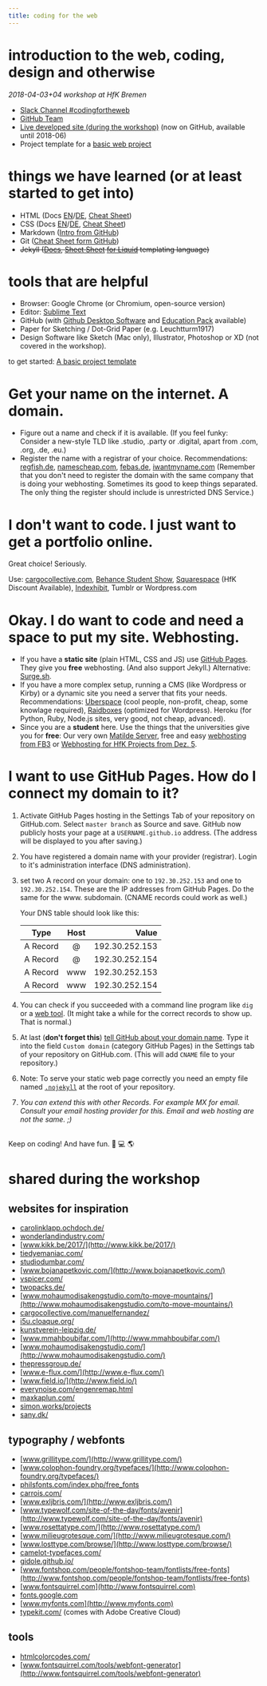 ```yaml
---
title: coding for the web
---
```


# introduction to the web, coding, design and otherwise
*2018-04-03+04 workshop at HfK Bremen*

* [Slack Channel #codingfortheweb](https://digitalmedia-bremen.slack.com/messages/C9ZLAABS6)
* [GitHub Team](https://github.com/orgs/digitalmediabremen/teams/codingfortheweb)
* [Live developed site (during the workshop)](http://jelkoarnds.com/workshop-live-site/) (now on GitHub, available until 2018-06)
* Project template for a [basic web project](https://github.com/digitalmediabremen/basic-web-project)

# things we have learned (or at least started to get into)
* HTML (Docs [EN](https://developer.mozilla.org/en-US/docs/Web/HTML)/[DE](https://developer.mozilla.org/de/docs/Web/HTML), [Cheat Sheet](https://cdn.rawgit.com/hostinger/banners/53bd21f8/tutorials/pdf/The-Complete-HTML-Cheat-Sheet-(Black-and-White)-Print-Version.pdf))
* CSS (Docs [EN](https://developer.mozilla.org/en-US/docs/Web/CSS)/[DE](https://developer.mozilla.org/de/docs/Web/CSS), [Cheat Sheet](http://www.keutenvanloon.nl/downloads/css-cheat-sheet-v1.pdf?phpMyAdmin=a39b0cbadb8a8c8a5915a3836debe9fb))
* Markdown ([Intro from GitHub](https://guides.github.com/features/mastering-markdown/))
* Git ([Cheat Sheet form GitHub](https://services.github.com/on-demand/downloads/github-git-cheat-sheet.pdf))
* ~~Jekyll ([Docs](https://jekyllrb.com/docs/), [Sheet Sheet](https://gist.github.com/smutnyleszek/9803727) [for Liquid](https://www.shopify.com/partners/shopify-cheat-sheet) templating language)~~

# tools that are helpful
* Browser: Google Chrome (or Chromium, open-source version)
* Editor: [Sublime Text](https://www.sublimetext.com)
* GitHub (with [Github Desktop Software](http://desktop.github.com) and [Education Pack](https://education.github.com/discount_requests/new) available)
* Paper for Sketching / Dot-Grid Paper (e.g. Leuchtturm1917)
* Design Software like Sketch (Mac only), Illustrator, Photoshop or XD (not covered in the workshop).

to get started: [A basic project template](https://github.com/digitalmediabremen/basic-web-project)

# Get your name on the internet. A domain.
* Figure out a name and check if it is available. (If you feel funky: Consider a new-style TLD like .studio, .party or .digital, apart from .com, .org, .de, .eu.)
* Register the name with a registrar of your choice. Recommendations: [regfish.de](https://www.regfish.de/), [namescheap.com](https://www.namecheap.com/), [febas.de](https://www.febas.de/), [iwantmyname.com](http://iwantmyname.com/)
(Remember that you don't need to register the domain with the same company that is doing your webhosting. Sometimes its good to keep things separated. The only thing the register should include is unrestricted DNS Service.)

# I don't want to code. I just want to get a portfolio online.
Great choice! Seriously.

Use: [cargocollective.com](https://cargocollective.com/), [Behance Student Show](http://www.studentshow.com/), [Squarespace](https://www.squarespace.com/students/) (HfK Discount Available), [Indexhibit](https://www.indexhibit.org/), Tumblr or Wordpress.com

# Okay. I do want to code and need a space to put my site. Webhosting.

* If you have a **static site** (plain HTML, CSS and JS) use [GitHub Pages](https://pages.github.com/). They give you **free** webhosting. (And also support Jekyll.) Alternative: [Surge.sh](http://surge.sh/).
* If you have a more complex setup, running a CMS (like Wordpress or Kirby) or a dynamic site you need a server that fits your needs. Recommendations: [Uberspace](https://uberspace.de/) (cool people, non-profit, cheap, some knowlage required), [Raidboxes](https://raidboxes.de/) (optimized for Wordpress). Heroku (for Python, Ruby, Node.js sites, very good, not cheap, advanced).
* Since you are a **student** here. Use the things that the universities give you for **free**: Our very own [Matilde Server](http://matilde.hfk-bremen.de/), free and easy [webhosting from FB3](http://www.informatik.uni-bremen.de/t/homepage-new) or [Webhosting for HfK Projects from Dez. 5](http://www.hfk-bremen.de/en/node/821).

# I want to use GitHub Pages. How do I connect my domain to it?
1. Activate GitHub Pages hosting in the Settings Tab of your repository on GitHub.com. Select `master branch` as Source and save. GitHub now publicly hosts your page at a `USERNAME.github.io` address. (The address will be displayed to you after saving.)
2. You have registered a domain name with your provider (registrar). Login to it's administration interface (DNS administration).
3. set two A record on your domain: one to `192.30.252.153` and one to `192.30.252.154`. These are the IP addresses from GitHub Pages. Do the same for the www. subdomain. (CNAME records could work as well.)

   Your DNS table should look like this:

   | Type        | Host    | Value  |
   | ----------- |:-------:| ------:|
   | A Record    | @       | 192.30.252.153 |
   | A Record    | @       | 192.30.252.154 |
   | A Record    | www     | 192.30.252.153 |
   | A Record    | www     | 192.30.252.154 |

4. You can check if you succeeded with a command line program like `dig` or a [web tool](https://mxtoolbox.com/DNSLookup.aspx). (It might take a while for the correct records to show up. That is normal.)
5. At last (**don't forget this**) [tell GitHub about your domain name](https://help.github.com/articles/using-a-custom-domain-with-github-pages/). Type it into the field `Custom domain` (category GitHub Pages) in the Settings tab of your repository on GitHub.com. (This will add `CNAME` file to your repository.)
6. Note: To serve your static web page correctly you need an empty file named [`.nojekyll`](https://blog.github.com/2009-12-29-bypassing-jekyll-on-github-pages/) at the root of your repository.
7. *You can extend this with other Records. For example MX for email. Consult your email hosting provider for this. Email and web hosting are not the same. ;)*

<br/>
Keep on coding! And have fun. 🚀 💻 🌎

# shared during the workshop

## websites for inspiration
- [carolinklapp.ochdoch.de/](http://carolinklapp.ochdoch.de/)
- [wonderlandindustry.com/](http://wonderlandindustry.com/)
- [www.kikk.be/2017/](http://www.kikk.be/2017/)
- [tiedyemaniac.com/](http://tiedyemaniac.com/)
- [studiodumbar.com/](http://studiodumbar.com/)
- [www.bojanapetkovic.com/](http://www.bojanapetkovic.com/)
- [vspicer.com/](http://vspicer.com/)
- [twopacks.de/](http://twopacks.de/)
- [www.mohaumodisakengstudio.com/to-move-mountains/](http://www.mohaumodisakengstudio.com/to-move-mountains/)
- [cargocollective.com/manuelfernandez/](http://cargocollective.com/manuelfernandez/)
- [i5u.cloaque.org/](http://i5u.cloaque.org/)
- [kunstverein-leipzig.de/](http://kunstverein-leipzig.de/)
- [www.mmahboubifar.com/](http://www.mmahboubifar.com/)
- [www.mohaumodisakengstudio.com/](http://www.mohaumodisakengstudio.com/)
- [thepressgroup.de/](http://thepressgroup.de/)
- [www.e-flux.com/](http://www.e-flux.com/)
- [www.field.io/](http://www.field.io/)
- [everynoise.com/engenremap.html](http://everynoise.com/engenremap.html)
- [maxkaplun.com/](http://maxkaplun.com/)
- [simon.works/projects](http://simon.works/projects)
- [sany.dk/](http://sany.dk/)

## typography / webfonts
- [www.grillitype.com/](http://www.grillitype.com/)
- [www.colophon-foundry.org/typefaces/](http://www.colophon-foundry.org/typefaces/)
- [philsfonts.com/index.php/free_fonts](http://philsfonts.com/index.php/free_fonts)
- [carrois.com/](http://carrois.com/)
- [www.exljbris.com/](http://www.exljbris.com/)
- [www.typewolf.com/site-of-the-day/fonts/avenir](http://www.typewolf.com/site-of-the-day/fonts/avenir)
- [www.rosettatype.com/](http://www.rosettatype.com/)
- [www.milieugrotesque.com/](http://www.milieugrotesque.com/)
- [www.losttype.com/browse/](http://www.losttype.com/browse/)
- [camelot-typefaces.com/](http://camelot-typefaces.com/)
- [gidole.github.io/](http://gidole.github.io/)
- [www.fontshop.com/people/fontshop-team/fontlists/free-fonts](http://www.fontshop.com/people/fontshop-team/fontlists/free-fonts)
- [www.fontsquirrel.com](http://www.fontsquirrel.com)
- [fonts.google.com](http://fonts.google.com)
- [www.myfonts.com](http://www.myfonts.com)
- [typekit.com/](http://typekit.com/) (comes with Adobe Creative Cloud)

## tools
- [htmlcolorcodes.com/](http://htmlcolorcodes.com/)
- [www.fontsquirrel.com/tools/webfont-generator](http://www.fontsquirrel.com/tools/webfont-generator)